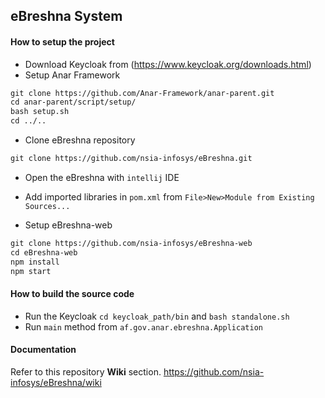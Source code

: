 ## eBreshna System

#### How to setup the project
- Download Keycloak from (https://www.keycloak.org/downloads.html)
- Setup Anar Framework
```xml
git clone https://github.com/Anar-Framework/anar-parent.git
cd anar-parent/script/setup/
bash setup.sh
cd ../..
```
- Clone eBreshna repository

```xml
git clone https://github.com/nsia-infosys/eBreshna.git
```
- Open the eBreshna with `intellij` IDE
- Add imported libraries in `pom.xml` from `File>New>Module from Existing Sources...`

- Setup eBreshna-web
```xml
git clone https://github.com/nsia-infosys/eBreshna-web
cd eBreshna-web
npm install 
npm start
```

#### How to build the source code
- Run the Keycloak `cd keycloak_path/bin` and `bash standalone.sh`
- Run `main` method from `af.gov.anar.ebreshna.Application`



#### Documentation

Refer to this repository **Wiki** section.
https://github.com/nsia-infosys/eBreshna/wiki

